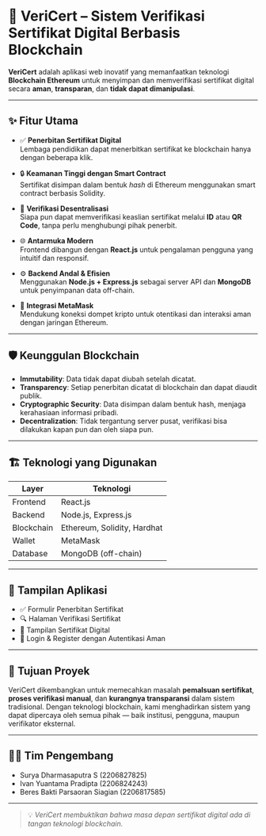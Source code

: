 # 📄 VeriCert – Sistem Verifikasi Sertifikat Digital Berbasis Blockchain

**VeriCert** adalah aplikasi web inovatif yang memanfaatkan teknologi **Blockchain Ethereum** untuk menyimpan dan memverifikasi sertifikat digital secara **aman**, **transparan**, dan **tidak dapat dimanipulasi**.

---

## ✨ Fitur Utama

- ✅ **Penerbitan Sertifikat Digital**  
  Lembaga pendidikan dapat menerbitkan sertifikat ke blockchain hanya dengan beberapa klik.

- 🔒 **Keamanan Tinggi dengan Smart Contract**  
  Sertifikat disimpan dalam bentuk *hash* di Ethereum menggunakan smart contract berbasis Solidity.

- 🔐 **Verifikasi Desentralisasi**  
  Siapa pun dapat memverifikasi keaslian sertifikat melalui **ID** atau **QR Code**, tanpa perlu menghubungi pihak penerbit.

- 🌐 **Antarmuka Modern**  
  Frontend dibangun dengan **React.js** untuk pengalaman pengguna yang intuitif dan responsif.

- ⚙️ **Backend Andal & Efisien**  
  Menggunakan **Node.js + Express.js** sebagai server API dan **MongoDB** untuk penyimpanan data off-chain.

- 🦊 **Integrasi MetaMask**  
  Mendukung koneksi dompet kripto untuk otentikasi dan interaksi aman dengan jaringan Ethereum.

---

## 🛡️ Keunggulan Blockchain

- **Immutability**: Data tidak dapat diubah setelah dicatat.
- **Transparency**: Setiap penerbitan dicatat di blockchain dan dapat diaudit publik.
- **Cryptographic Security**: Data disimpan dalam bentuk hash, menjaga kerahasiaan informasi pribadi.
- **Decentralization**: Tidak tergantung server pusat, verifikasi bisa dilakukan kapan pun dan oleh siapa pun.

---

## 🏗️ Teknologi yang Digunakan

| Layer        | Teknologi                   |
|--------------|------------------------------|
| Frontend     | React.js                     |
| Backend      | Node.js, Express.js          |
| Blockchain   | Ethereum, Solidity, Hardhat  |
| Wallet       | MetaMask                     |
| Database     | MongoDB (off-chain)          |

---

## 📸 Tampilan Aplikasi

- ✅ Formulir Penerbitan Sertifikat
- 🔍 Halaman Verifikasi Sertifikat
- 🧾 Tampilan Sertifikat Digital
- 🔐 Login & Register dengan Autentikasi Aman

---

## 🚀 Tujuan Proyek

VeriCert dikembangkan untuk memecahkan masalah **pemalsuan sertifikat**, **proses verifikasi manual**, dan **kurangnya transparansi** dalam sistem tradisional. Dengan teknologi blockchain, kami menghadirkan sistem yang dapat dipercaya oleh semua pihak — baik institusi, pengguna, maupun verifikator eksternal.

---

## 👨‍💻 Tim Pengembang

- Surya Dharmasaputra S (2206827825)  
- Ivan Yuantama Pradipta (2206824243)  
- Beres Bakti Parsaoran Siagian (2206817585)

---

> 💡 *VeriCert membuktikan bahwa masa depan sertifikat digital ada di tangan teknologi blockchain.*

